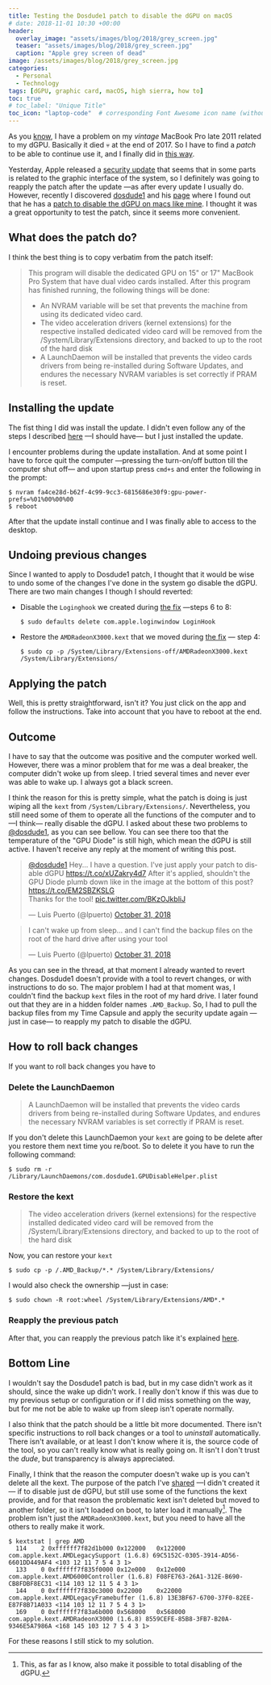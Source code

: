 ```yaml
---
title: Testing the Dosdude1 patch to disable the dGPU on macOS
# date: 2018-11-01 10:30 +00:00
header: 
  overlay_image: "assets/images/blog/2018/grey_screen.jpg"
  teaser: "assets/images/blog/2018/grey_screen.jpg"
  caption: "Apple grey screen of dead"
image: /assets/images/blog/2018/grey_screen.jpg
categories: 
  - Personal
  - Technology
tags: [dGPU, graphic card, macOS, high sierra, how to]
toc: true
# toc_label: "Unique Title"
toc_icon: "laptop-code"  # corresponding Font Awesome icon name (without fa prefix)
---
```


As you [know](/blog/2017/12/05/my-macbook-pro-late-2011s-discrete-graphics-card-said-ciao-again/), I have a problem on my *vintage* MacBook Pro late 2011 related to my dGPU. Basically it died :skull: at the end of 2017. So I have to find a *patch* to be able to continue use it, and I finally did in [this way](/blog/2017/12/11/disconnecting-the-dgpu-in-a-late-2011-macbook-pro-third-way/). 

Yesterday, Apple released a [security update](https://support.apple.com/en-us/HT209193) that seems that in some parts is related to the graphic interface of the system, so I definitely was going to reapply the patch after the update —as after every update I usually do. However, recently I discovered [dosdude1](https://twitter.com/dosdude1?lang=en) and his [page](http://dosdude1.com) where I found out that he has a [patch to disable the dGPU on macs like mine](http://dosdude1.com/gpudisable/). I thought it was a great opportunity to test the patch, since it seems more convenient. 

## What does the patch do? 

I think the best thing is to copy verbatim from the patch itself: 

> This program will disable the dedicated GPU on 15" or 17" MacBook Pro System that have dual video cards installed. After this program has finished running, the following things will be done: 
>
> - An NVRAM variable will be set that prevents the machine from using its dedicated video card. 
> - The video acceleration drivers (kernel extensions) for the respective installed dedicated video card will be removed from the /System/Library/Extensions directory, and backed to up to the root of the hard disk
> - A LaunchDaemon will be installed that prevents the video cards drivers from being re-installed during Software Updates, and endures the necessary NVRAM variables is set correctly if PRAM is reset. 

## Installing the update

The fist thing I did was install the update. I didn't even follow any of the steps I described [here](/blog/2017/12/11/disconnecting-the-dgpu-in-a-late-2011-macbook-pro-third-way/#in-case-you-have-to-update) —I should have— but I just installed the update. 

I encounter problems during the update installation. And at some point I have to force quit the computer —pressing the turn-on/off button till the computer shut off— and upon startup press `cmd+s` and enter the following in the prompt: 

```shell
$ nvram fa4ce28d-b62f-4c99-9cc3-6815686e30f9:gpu-power-prefs=%01%00%00%00
$ reboot
```

After that the update install continue and I was finally able to access to the desktop. 

## Undoing previous changes

Since I wanted to apply to Dosdude1 patch, I thought that it would be wise to undo some of the changes I've done in the system go disable the dGPU. There are two main changes I though I should reverted: 

- Disable the `Loginghook` we created during [the fix](/blog/2017/12/11/disconnecting-the-dgpu-in-a-late-2011-macbook-pro-third-way/#the-fix) —steps 6 to 8: 

  ```shell
  $ sudo defaults delete com.apple.loginwindow LoginHook
  ```

- Restore the `AMDRadeonX3000.kext` that we moved during [the fix](/blog/2017/12/11/disconnecting-the-dgpu-in-a-late-2011-macbook-pro-third-way/#the-fix) — step 4:  

  ```shell
  $ sudo cp -p /System/Library/Extensions-off/AMDRadeonX3000.kext /System/Library/Extensions/
  ```

## Applying the patch

Well, this is pretty straightforward, isn't it? You just click on the app and follow the instructions. Take into account that you have to reboot at the end. 

## Outcome

I have to say that the outcome was positive and the computer worked well. However, there was a minor problem that for me was a deal breaker, the computer didn't woke up from sleep. I tried several times and never ever was able to wake up. I always got a black screen. 

I think the reason for this is pretty simple, what the patch is doing is just wiping all the `kext` from `/System/Library/Extensions/`. Nevertheless, you still need some of them to operate all the functions of the computer and to —I think— really disable the dGPU. I asked about these two problems to [@dosdude1](https://twitter.com/dosdude1), as you can see bellow. You can see there too that the temperature of the "GPU Diode" is still high, which mean the dGPU is still active. I haven't receive any reply at the moment of writing this post. 

<blockquote class="twitter-tweet tw-align-center" data-lang="en"><p lang="en" dir="ltr"><a href="https://twitter.com/dosdude1?ref_src=twsrc%5Etfw">@dosdude1</a> Hey... I have a question. I&#39;ve just apply your patch to disable dGPU <a href="https://t.co/xUZakry4d7">https://t.co/xUZakry4d7</a> After it&#39;s applied, shouldn&#39;t the GPU Diode plumb down like in the image at the bottom of this post? <a href="https://t.co/EM2SBZKSLG">https://t.co/EM2SBZKSLG</a> <br>Thanks for the tool! <a href="https://t.co/BKzOJkbliJ">pic.twitter.com/BKzOJkbliJ</a></p>&mdash; Luis Puerto (@lpuerto) <a href="https://twitter.com/lpuerto/status/1057569368014495751?ref_src=twsrc%5Etfw">October 31, 2018</a></blockquote><script async src="https://platform.twitter.com/widgets.js" charset="utf-8"></script>
<blockquote class="twitter-tweet tw-align-center" data-lang="en"><p lang="en" dir="ltr">I can&#39;t wake up from sleep... and I can&#39;t find the backup files on the root of the hard drive after using your tool</p>&mdash; Luis Puerto (@lpuerto) <a href="https://twitter.com/lpuerto/status/1057601068283166720?ref_src=twsrc%5Etfw">October 31, 2018</a></blockquote><script async src="https://platform.twitter.com/widgets.js" charset="utf-8"></script> 

As you can see in the thread, at that moment I already wanted to revert changes. Dosdude1 doesn't provide with a tool to revert changes, or with instructions to do so. The major problem I had at that moment was, I couldn't find the backup `kext` files in the root of my hard drive. I later found out that they are in a hidden folder names `.AMD_Backup`. So, I had to pull the backup files from my Time Capsule and apply the security update again —just in case— to reapply my patch to disable the dGPU. 

## How to roll back changes

If you want to roll back changes you have to

### Delete the LaunchDaemon

> A LaunchDaemon will be installed that prevents the video cards drivers from being re-installed during Software Updates, and endures the necessary NVRAM variables is set correctly if PRAM is reset. 

If you don't delete this LaunchDaemon your `kext` are going to be delete after you restore them next time you re/boot. So to delete it you have to run the following command: 

```shell
$ sudo rm -r /Library/LaunchDaemons/com.dosdude1.GPUDisableHelper.plist
```

### Restore the kext

> The video acceleration drivers (kernel extensions) for the respective installed dedicated video card will be removed from the /System/Library/Extensions directory, and backed to up to the root of the hard disk

Now, you can restore your `kext`

```shell
$ sudo cp -p /.AMD_Backup/*.* /System/Library/Extensions/
```

I would also check the ownership —just in case:  

```shell
$ sudo chown -R root:wheel /System/Library/Extensions/AMD*.*
```

### Reapply the previous patch

After that, you can reapply the previous patch like it's explained [here](/blog/2017/12/11/disconnecting-the-dgpu-in-a-late-2011-macbook-pro-third-way/). 

## Bottom Line

I wouldn't say the Dosdude1 patch is bad, but in my case didn't work as it should, since the wake up didn't work. I really don't know if this was due to my previous setup or configuration or if I did miss something on the way, but for me not be able to wake up from sleep isn't operate normally. 

I also think that the patch should be a little bit more documented. There isn't specific instructions to roll back changes or a tool to *uninstall* automatically. There isn't available, or at least I don't know where it is, the source code of the tool, so you can't really know what is really going on. It isn't I don't trust the *dude*, but transparency is always appreciated. 

Finally, I think that the reason the computer doesn't wake up is you can't delete all the kext. The purpose of the patch I've [shared](/blog/2017/12/11/disconnecting-the-dgpu-in-a-late-2011-macbook-pro-third-way/) —I didn't created it— if to disable just de dGPU, but still use some of the functions the  kext provide, and for that reason the problematic kext isn't deleted but moved to another folder, so it isn't loaded on boot, to later load it manually[^1]. The problem isn't just the `AMDRadeonX3000.kext`, but you need to have all the others to really make it work. 

```shell
$ kextstat | grep AMD
  114    2 0xffffff7f82d1b000 0x122000   0x122000   com.apple.kext.AMDLegacySupport (1.6.8) 69C5152C-0305-3914-AD56-6601DD449AF4 <103 12 11 7 5 4 3 1>
  133    0 0xffffff7f835f0000 0x12e000   0x12e000   com.apple.kext.AMD6000Controller (1.6.8) F08FE763-26A1-312E-B690-CB8FDBF8EC31 <114 103 12 11 5 4 3 1>
  144    0 0xffffff7f830c3000 0x22000    0x22000    com.apple.kext.AMDLegacyFramebuffer (1.6.8) 13E3BF67-6700-37F0-82EE-E87F8B71A033 <114 103 12 11 7 5 4 3 1>
  169    0 0xffffff7f83a6b000 0x568000   0x568000   com.apple.kext.AMDRadeonX3000 (1.6.8) 8559CEFE-85B8-3FB7-B20A-9346E5A7986A <168 145 103 12 7 5 4 3 1>
```

For these reasons I still stick to my solution. 



[^1]: This, as far as I know, also make it possible to total disabling of the dGPU. 

